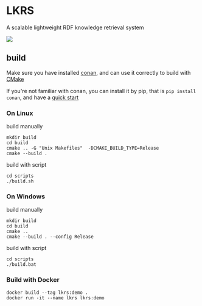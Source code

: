 # LKRS

A scalable lightweight RDF knowledge retrieval system

![](https://img.shields.io/badge/Conan-1.42-brightgreen)

## build

Make sure you have installed [conan](https://conan.io/), and can use it correctly to build with [CMake](https://cmake.org/)

If you're not familiar with conan, you can install it by pip, that is `pip install conan`, and have a [quick start](https://docs.conan.io/en/latest/getting_started.html)

### On Linux

build manually

```shell
mkdir build
cd build
cmake .. -G "Unix Makefiles"  -DCMAKE_BUILD_TYPE=Release 
cmake --build .
```

build with script

```shell
cd scripts
./build.sh
```

### On Windows

build manually

```shell
mkdir build
cd build
cmake .. 
cmake --build . --config Release
```

build with script

```shell
cd scripts
./build.bat
```

### Build with Docker 

```shell
docker build --tag lkrs:demo .
docker run -it --name lkrs lkrs:demo
```
